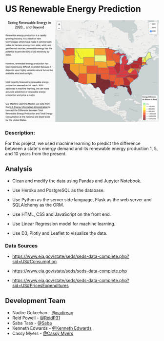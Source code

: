 # US Renewable Energy Prediction  

![US-Renewable-Energy-Prediction](Images/US_Renewable_Energy_map.png)




### Description:

For this project, we used machine learning to predict the difference between a state's energy demand and its renewable energy production 1, 5, and 10 years from the present. 




## Analysis

* Clean and modify the data using Pandas and Jupyter Notebook.

* Use Heroku and PostgreSQL as the database.

* Use Python as the server side language, Flask as the web server and SQLAlchemy as the ORM.

* Use HTML, CSS and JavaScript on the front end.

* Use Linear Regression model for machine learning.

* Use D3, Plotly and Leaflet to visualize the data. 


### Data Sources
* https://www.eia.gov/state/seds/seds-data-complete.php?sid=US#Consumption

* https://www.eia.gov/state/seds/seds-data-complete.php

* https://www.eia.gov/state/seds/seds-data-complete.php?sid=US#PricesExpenditures 


## Development Team
* Nadire Gokcehan - [@nadireag](https://github.com/nadireag)
* Reid Powell - [@ReidP31](https://github.com/ReidP31)
* Saba Tass - [@Saba](https://github.com/SabaTass)
* Kenneth Edwards - [@Kenneth Edwards](https://github.com/Kenneth-Edwards)
* Cassy Myers - [@Cassy Myers](https://github.com/CassPMyers)
